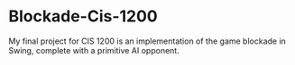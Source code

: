 # Blockade-Cis-1200
My final project for CIS 1200 is an implementation of the game blockade in Swing, complete with a primitive AI opponent.
